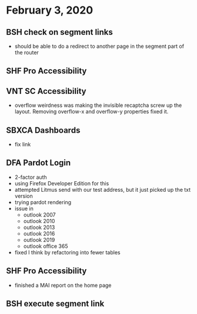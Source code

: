 # February 3, 2020

## BSH check on segment links
- should be able to do a redirect to another page in the segment part of the router

## SHF Pro Accessibility

## VNT SC Accessibility
- overflow weirdness was making the invisible recaptcha screw up the layout. Removing overflow-x and overflow-y properties fixed it.

## SBXCA Dashboards
- fix link

## DFA Pardot Login
- 2-factor auth
- using Firefox Developer Edition for this
- attempted Litmus send with our test address, but it just picked up the txt version
- trying pardot rendering
- issue in
	- outlook 2007
	- outlook 2010
	- outlook 2013
	- outlook 2016
	- outlook 2019
	- outlook office 365
- fixed I think by refactoring into fewer tables

## SHF Pro Accessibility
- finished a MAI report on the home page

## BSH execute segment link